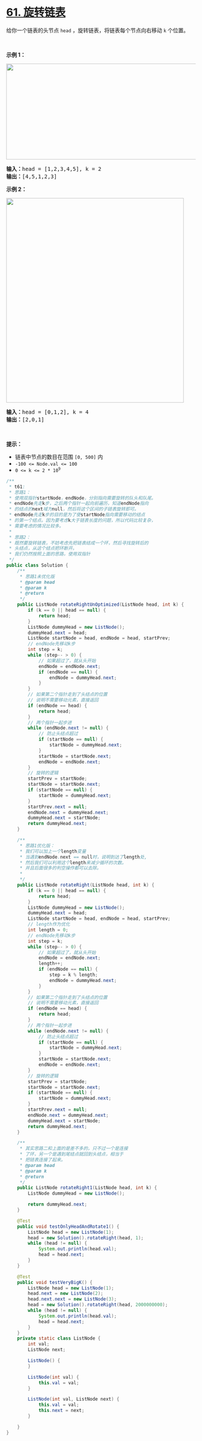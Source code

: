 # [61. 旋转链表](https://leetcode-cn.com/problems/rotate-list/)



<div class="notranslate"><p>给你一个链表的头节点 <code>head</code> ，旋转链表，将链表每个节点向右移动&nbsp;<code>k</code><em>&nbsp;</em>个位置。</p>


<p>&nbsp;</p>

<p><strong>示例 1：</strong></p>
<img style="width: 600px; height: 254px;" src="https://assets.leetcode.com/uploads/2020/11/13/rotate1.jpg" alt="">

<pre><strong>输入：</strong>head = [1,2,3,4,5], k = 2
<strong>输出：</strong>[4,5,1,2,3]
</pre>

<p><strong>示例 2：</strong></p>
<img style="width: 472px; height: 542px;" src="https://assets.leetcode.com/uploads/2020/11/13/roate2.jpg" alt="">
<pre><strong>输入：</strong>head = [0,1,2], k = 4
<strong>输出：</strong>[2,0,1]
</pre>

<p>&nbsp;</p>

<p><strong>提示：</strong></p>

<ul>
	<li>链表中节点的数目在范围 <code>[0, 500]</code> 内</li>
	<li><code>-100 &lt;= Node.val &lt;= 100</code></li>
	<li><code>0 &lt;= k &lt;= 2 * 10<sup>9</sup></code></li>
</ul>


```java
/**
 * t61:
 * 思路1：
 * 使用双指针startNode，endNode，分别指向需要旋转的队头和队尾。
 * endNode先走k步，之后两个指针一起向前遍历，知道endNode指向
 * 的结点的next域为null，然后将这个区间的子链表旋转即可。
 * endNode先走k步的目的是为了使startNode指向需要移动的结点
 * 的第一个结点。因为要考虑k大于链表长度的问题，所以代码比较复杂，
 * 需要考虑的情况比较多。
 *
 * 思路2：
 * 既然要旋转链表，不妨考虑先把链表结成一个环，然后寻找旋转后的
 * 头结点，从这个结点把环断开。
 * 我们仍然按照上面的思路，使用双指针
 */
public class Solution {
    /**
     * 思路1未优化版
     * @param head
     * @param k
     * @return
     */
    public ListNode rotateRightUnOptimized(ListNode head, int k) {
        if (k == 0 || head == null) {
            return head;
        }
        ListNode dummyHead = new ListNode();
        dummyHead.next = head;
        ListNode startNode = head, endNode = head, startPrev;
        // endNode先移动k步
        int step = k;
        while (step-- > 0) {
            // 如果超过了，就从头开始
            endNode = endNode.next;
            if (endNode == null) {
                endNode = dummyHead.next;
            }
        }
        // 如果第二个指针走到了头结点的位置
        // 说明不需要移动元素，直接返回
        if (endNode == head) {
            return head;
        }
        // 两个指针一起步进
        while (endNode.next != null) {
            // 防止头结点超过
            if (startNode == null) {
                startNode = dummyHead.next;
            }
            startNode = startNode.next;
            endNode = endNode.next;
        }
        // 旋转的逻辑
        startPrev = startNode;
        startNode = startNode.next;
        if (startNode == null) {
            startNode = dummyHead.next;
        }
        startPrev.next = null;
        endNode.next = dummyHead.next;
        dummyHead.next = startNode;
        return dummyHead.next;
    }

    /**
     * 思路1优化版：
     * 我们可以加上一个length变量
     * 当遇到endNode.next == null时，说明到达了length处,
     * 然后我们可以利用这个length来减少循环的次数。
     * 并且后面很多的判空操作都可以去除。
     *
     */
    public ListNode rotateRight(ListNode head, int k) {
        if (k == 0 || head == null) {
            return head;
        }
        ListNode dummyHead = new ListNode();
        dummyHead.next = head;
        ListNode startNode = head, endNode = head, startPrev;
        // length作为优化
        int length = 0;
        // endNode先移动k步
        int step = k;
        while (step-- > 0) {
            // 如果超过了，就从头开始
            endNode = endNode.next;
            length++;
            if (endNode == null) {
                step = k % length;
                endNode = dummyHead.next;
            }
        }
        // 如果第二个指针走到了头结点的位置
        // 说明不需要移动元素，直接返回
        if (endNode == head) {
            return head;
        }
        // 两个指针一起步进
        while (endNode.next != null) {
            // 防止头结点超过
            if (startNode == null) {
                startNode = dummyHead.next;
            }
            startNode = startNode.next;
            endNode = endNode.next;
        }
        // 旋转的逻辑
        startPrev = startNode;
        startNode = startNode.next;
        if (startNode == null) {
            startNode = dummyHead.next;
        }
        startPrev.next = null;
        endNode.next = dummyHead.next;
        dummyHead.next = startNode;
        return dummyHead.next;
    }

    /**
     * 其实思路二和上面的是差不多的，只不过一个是连接
     * 了环，另一个是遇到尾结点就回到头结点，相当于
     * 把链表连接了起来。
     * @param head
     * @param k
     * @return
     */
    public ListNode rotateRight1(ListNode head, int k) {
        ListNode dummyHead = new ListNode();

        return dummyHead.next;
    }

    @Test
    public void testOnlyHeadAndRotate1() {
        ListNode head = new ListNode(1);
        head = new Solution().rotateRight(head, 1);
        while (head != null) {
            System.out.println(head.val);
            head = head.next;
        }
    }

    @Test
    public void testVeryBigK() {
        ListNode head = new ListNode(1);
        head.next = new ListNode(2);
        head.next.next = new ListNode(3);
        head = new Solution().rotateRight(head, 2000000000);
        while (head != null) {
            System.out.println(head.val);
            head = head.next;
        }
    }
    private static class ListNode {
        int val;
        ListNode next;

        ListNode() {
        }

        ListNode(int val) {
            this.val = val;
        }

        ListNode(int val, ListNode next) {
            this.val = val;
            this.next = next;
        }

    }
}
```